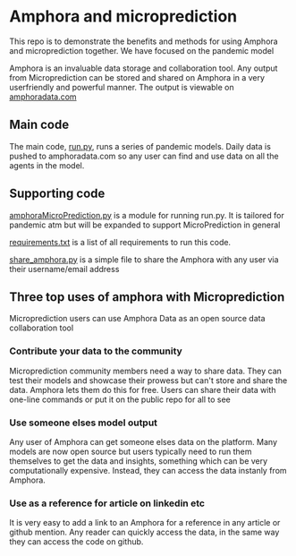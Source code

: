 # Amphora and microprediction

This repo is to demonstrate the benefits and methods for using Amphora and microprediction together. We have focused on the pandemic model 

Amphora is an invaluable data storage and collaboration tool. Any output from Microprediction can be stored and shared on Amphora in a very userfriendly and powerful manner. The output is viewable on [amphoradata.com](https://app.amphoradata.com/Amphorae/Detail?id=29ae56f6-cd0d-4e20-b6d2-9acf8fbf2495)

## Main code
The main code, [run.py](https://github.com/DrDonDon/amphora_microprediction/blob/master/run.py), runs a series of pandemic models. Daily data is pushed to amphoradata.com so any user can find and use data on all the agents in the model. 

## Supporting code
[amphoraMicroPrediction.py](https://github.com/DrDonDon/amphora_microprediction/blob/master/amphoraMicroPrediction.py) is a module for running run.py. It is tailored for pandemic atm but will be expanded to support MicroPrediction in general

[requirements.txt](https://github.com/DrDonDon/amphora_microprediction/blob/master/requirements.txt) is a list of all requirements to run this code.

[share_amphora.py](https://github.com/DrDonDon/amphora_microprediction/blob/master/share_amphora.py) is a simple file to share the Amphora with any user via their username/email address

## Three top uses of amphora with Microprediction
Microprediction users can use Amphora Data as an open source data collaboration tool

### Contribute your data to the community
Microprediction community members need a way to share data. They can test their models and showcase their prowess but can't store and share the data. Amphora lets them do this for free. Users can share their data with one-line commands or put it on the public repo for all to see

### Use someone elses model output
Any user of Amphora can get someone elses data on the platform. Many models are now open source but users typically need to run them themselves to get the data and insights, something which can be very computationally expensive. Instead, they can access the data instanly from Amphora.

### Use as a reference for article on linkedin etc
It is very easy to add a link to an Amphora for a reference in any article or github mention. Any reader can quickly access the data, in the same way they can access the code on github.


